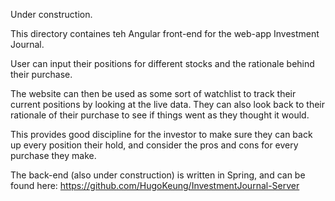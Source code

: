 Under construction.

This directory containes teh Angular front-end for the web-app Investment Journal.

User can input their positions for different stocks and the rationale behind their purchase.

The website can then be used as some sort of watchlist to track their current positions by looking at the live data.
They can also look back to their rationale of their purchase to see if things went as they thought it would.

This provides good discipline for the investor to make sure they can back up every position their hold, and consider the pros and cons for every purchase they make.

The back-end (also under construction) is written in Spring, and can be found here:
https://github.com/HugoKeung/InvestmentJournal-Server